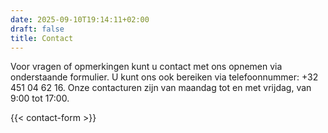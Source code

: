 ```yaml
---
date: 2025-09-10T19:14:11+02:00
draft: false
title: Contact
---
```

Voor vragen of opmerkingen kunt u contact met ons opnemen via onderstaande formulier. U kunt ons ook bereiken via telefoonnummer: +32 451 04 62 16.
Onze contacturen zijn van maandag tot en met vrijdag, van 9:00 tot 17:00.

{{< contact-form >}}
